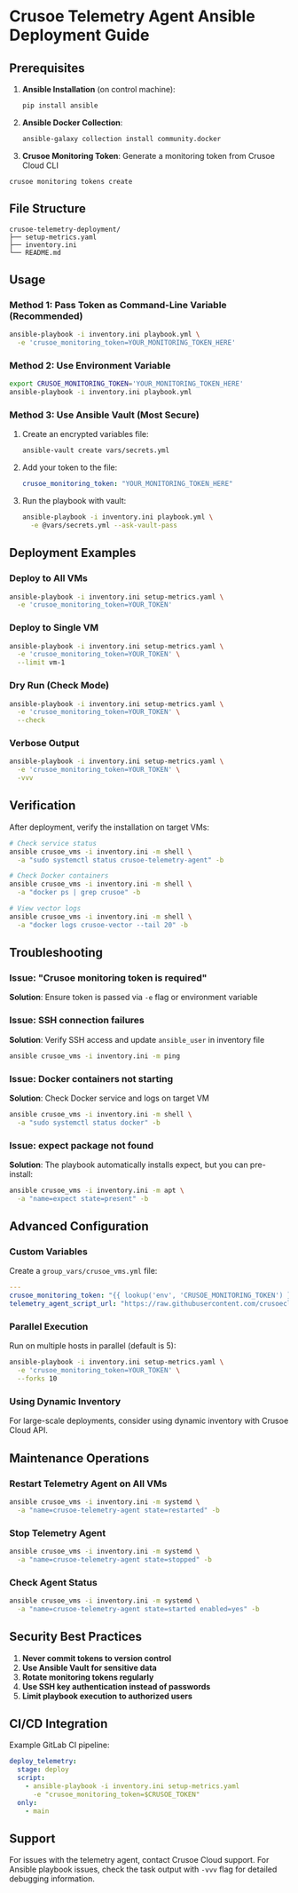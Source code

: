 # Crusoe Telemetry Agent Ansible Deployment Guide

## Prerequisites

1. **Ansible Installation** (on control machine):
   ```bash
   pip install ansible
   ```

2. **Ansible Docker Collection**:
   ```bash
   ansible-galaxy collection install community.docker
   ```


4. **Crusoe Monitoring Token**: Generate a monitoring token from Crusoe Cloud CLI

```
crusoe monitoring tokens create 
```

## File Structure

```
crusoe-telemetry-deployment/
├── setup-metrics.yaml
├── inventory.ini
└── README.md
```

## Usage

### Method 1: Pass Token as Command-Line Variable (Recommended)

```bash
ansible-playbook -i inventory.ini playbook.yml \
  -e 'crusoe_monitoring_token=YOUR_MONITORING_TOKEN_HERE'
```

### Method 2: Use Environment Variable

```bash
export CRUSOE_MONITORING_TOKEN='YOUR_MONITORING_TOKEN_HERE'
ansible-playbook -i inventory.ini playbook.yml
```

### Method 3: Use Ansible Vault (Most Secure)

1. Create an encrypted variables file:
   ```bash
   ansible-vault create vars/secrets.yml
   ```

2. Add your token to the file:
   ```yaml
   crusoe_monitoring_token: "YOUR_MONITORING_TOKEN_HERE"
   ```

3. Run the playbook with vault:
   ```bash
   ansible-playbook -i inventory.ini playbook.yml \
     -e @vars/secrets.yml --ask-vault-pass
   ```

## Deployment Examples

### Deploy to All VMs
```bash
ansible-playbook -i inventory.ini setup-metrics.yaml \
  -e 'crusoe_monitoring_token=YOUR_TOKEN'
```



### Deploy to Single VM
```bash
ansible-playbook -i inventory.ini setup-metrics.yaml \
  -e 'crusoe_monitoring_token=YOUR_TOKEN' \
  --limit vm-1
```

### Dry Run (Check Mode)
```bash
ansible-playbook -i inventory.ini setup-metrics.yaml \
  -e 'crusoe_monitoring_token=YOUR_TOKEN' \
  --check
```

### Verbose Output
```bash
ansible-playbook -i inventory.ini setup-metrics.yaml \
  -e 'crusoe_monitoring_token=YOUR_TOKEN' \
  -vvv
```

## Verification

After deployment, verify the installation on target VMs:

```bash
# Check service status
ansible crusoe_vms -i inventory.ini -m shell \
  -a "sudo systemctl status crusoe-telemetry-agent" -b

# Check Docker containers
ansible crusoe_vms -i inventory.ini -m shell \
  -a "docker ps | grep crusoe" -b

# View vector logs
ansible crusoe_vms -i inventory.ini -m shell \
  -a "docker logs crusoe-vector --tail 20" -b
```

## Troubleshooting

### Issue: "Crusoe monitoring token is required"
**Solution**: Ensure token is passed via `-e` flag or environment variable

### Issue: SSH connection failures
**Solution**: Verify SSH access and update `ansible_user` in inventory file
```bash
ansible crusoe_vms -i inventory.ini -m ping
```

### Issue: Docker containers not starting
**Solution**: Check Docker service and logs on target VM
```bash
ansible crusoe_vms -i inventory.ini -m shell \
  -a "sudo systemctl status docker" -b
```

### Issue: expect package not found
**Solution**: The playbook automatically installs expect, but you can pre-install:
```bash
ansible crusoe_vms -i inventory.ini -m apt \
  -a "name=expect state=present" -b
```

## Advanced Configuration

### Custom Variables

Create a `group_vars/crusoe_vms.yml` file:

```yaml
---
crusoe_monitoring_token: "{{ lookup('env', 'CRUSOE_MONITORING_TOKEN') }}"
telemetry_agent_script_url: "https://raw.githubusercontent.com/crusoecloud/crusoe-telemetry-agent/refs/heads/main/setup_crusoe_telemetry_agent.sh"
```

### Parallel Execution

Run on multiple hosts in parallel (default is 5):
```bash
ansible-playbook -i inventory.ini setup-metrics.yaml \
  -e 'crusoe_monitoring_token=YOUR_TOKEN' \
  --forks 10
```

### Using Dynamic Inventory

For large-scale deployments, consider using dynamic inventory with Crusoe Cloud API.

## Maintenance Operations

### Restart Telemetry Agent on All VMs
```bash
ansible crusoe_vms -i inventory.ini -m systemd \
  -a "name=crusoe-telemetry-agent state=restarted" -b
```

### Stop Telemetry Agent
```bash
ansible crusoe_vms -i inventory.ini -m systemd \
  -a "name=crusoe-telemetry-agent state=stopped" -b
```

### Check Agent Status
```bash
ansible crusoe_vms -i inventory.ini -m systemd \
  -a "name=crusoe-telemetry-agent state=started enabled=yes" -b
```

## Security Best Practices

1. **Never commit tokens to version control**
2. **Use Ansible Vault for sensitive data**
3. **Rotate monitoring tokens regularly**
4. **Use SSH key authentication instead of passwords**
5. **Limit playbook execution to authorized users**

## CI/CD Integration

Example GitLab CI pipeline:

```yaml
deploy_telemetry:
  stage: deploy
  script:
    - ansible-playbook -i inventory.ini setup-metrics.yaml 
      -e "crusoe_monitoring_token=$CRUSOE_TOKEN"
  only:
    - main
```

## Support

For issues with the telemetry agent, contact Crusoe Cloud support.
For Ansible playbook issues, check the task output with `-vvv` flag for detailed debugging information.
